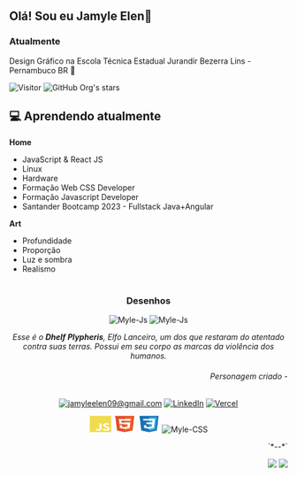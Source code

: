 <h2>Olá! Sou eu Jamyle Elen👋</h2>
<!--
![PROGRAMADORES DO AMANHÃ](https://img.shields.io/badge/PROGRAMADORES%20DO%20AMANHÃ-Turma_5-ffd11a?style=for-the-badge&&logoColor=white)(https://programadoresdoamanha.org) ㅤ![GMAIL](https://img.shields.io/badge/Gmail-D14836?style=for-the-badge&logo=gmail&logoColor=white)
<!--
![Overall Stats](https://github-readme-stats.vercel.app/api?username=jamyle-elen&count_private=true&show_icons=true&theme=merko)
-->
<h3>Atualmente</h3>
Design Gráfico na Escola Técnica Estadual Jurandir Bezerra Lins - Pernambuco BR 🦅

![Visitor](https://visitor-badge.laobi.icu/badge?page_id=jamyle-elen) ![GitHub Org's stars](https://img.shields.io/github/stars/jamyle-elen?style=social)

<h2>💻 Aprendendo atualmente</h2>

__Home__
- JavaScript & React JS
- Linux
- Hardware
- Formação Web CSS Developer
- Formação Javascript Developer
- Santander Bootcamp 2023 - Fullstack Java+Angular

__Art__
- Profundidade
- Proporção
- Luz e sombra
- Realismo

#
<h3 align='center'>Desenhos</h2>
<div align='center'>
  
  <img alt="Myle-Js" height="300" width="300" src="https://user-images.githubusercontent.com/110051309/217969091-472c61e1-c1a6-4fdb-b19d-aa04a0e4f123.png">
  <img alt="Myle-Js" height="300" width="300" src="https://user-images.githubusercontent.com/110051309/217969237-5ccc4ce1-21cc-4784-904f-7cb0f36adf1d.png">
  
</div>
<p align='center'><em>Esse é o <strong>Dhelf Plypheris</strong>, Elfo Lanceiro, um dos que restaram do atentado contra suas terras. Possui em seu corpo as marcas da violência dos humanos.</em></p>
<h6 align='end'>Personagem criado -</h6>

<div align='center'>
  
<a href="mailto:jamyleelen09@gmail.com">![jamyleelen09@gmail.com](https://img.shields.io/badge/Gmail-D14836?style=for-the-badge&logo=gmail&logoColor=white)</a> <a href="https://www.linkedin.com/in/jamyle-elen-cardoso-do-nascimento-31841b24a/">![LinkedIn](https://img.shields.io/badge/LinkedIn-0077B5?style=for-the-badge&logo=linkedin&logoColor=white)</a> <a href=""> <a href="https://vercel.com/dashboard">![Vercel](https://img.shields.io/badge/Vercel-000000?style=for-the-badge&logo=vercel&logoColor=white)</a>

</div>

<div align='center'>
  
  <img alt="Myle-Js" height="30" width="40" src="https://raw.githubusercontent.com/devicons/devicon/master/icons/javascript/javascript-plain.svg">
  <img alt="Myle-HTML" height="30" width="40" src="https://raw.githubusercontent.com/devicons/devicon/master/icons/html5/html5-original.svg">
  <img alt="Myle-CSS" height="30" width="40" src="https://raw.githubusercontent.com/devicons/devicon/master/icons/css3/css3-original.svg">
  <img alt="Myle-CSS" height="30" width="35" src="https://user-images.githubusercontent.com/110051309/214709025-656be295-9a4f-4182-840e-c6d2170ebefa.png">
  
</div>

<div align="end">
  
  <p>`*--*`</p>
<img src="https://user-images.githubusercontent.com/110051309/214704434-c8fdc834-1ef1-4666-9b0a-e2ea15148f39.jpg" width=40> <img src="https://user-images.githubusercontent.com/110051309/214707041-629373ac-31f8-4a31-977a-406b60eb6d78.jpeg" width=40> 
</div>

<br/>

<!--
**Jamyle-Elen/jamyle-elen** is a ✨ _special_ ✨ repository because its `README.md` (this file) appears on your GitHub profile.

Here are some ideas to get you started:

- 🔭 I’m currently working on ...

- 🌱 I’m currently learning ...
- 👯 I’m looking to collaborate on ...
- 🤔 I’m looking for help with ...
- 💬 Ask me about ...
- 📫 How to reach me: ...
- 😄 Pronouns: ...
- ⚡ Fun fact: ...
-->
